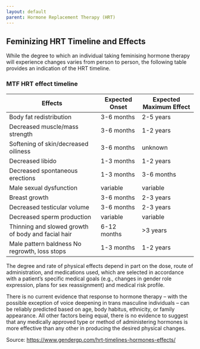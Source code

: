 ```yaml
---
layout: default
parent: Hormone Replacement Therapy (HRT)
---
```


## Feminizing HRT Timeline and Effects
While the degree to which an individual taking feminising hormone therapy will experience changes varies from person to person, the following table provides an indication of the HRT timeline.

 

### MTF HRT effect timeline

|Effects|Expected Onset|Expected Maximum Effect|
|---|---|---|
|Body fat redistribution|3-6 months|2-5 years|
|Decreased muscle/mass strength|3-6 months|1-2 years|
|Softening of skin/decreased oiliness|3-6 months|unknown|
|Decreased libido|1-3 months|1-2 years|
|Decreased spontaneous erections|1-3 months|3-6 months|
|Male sexual dysfunction|variable|variable|
|Breast growth|3-6 months|2-3 years|
|Decreased testicular volume|3-6 months|2-3 years|
|Decreased sperm production|variable|variable|
|Thinning and slowed growth of body and facial hair|6-12 months|>3 years|
|Male pattern baldness No regrowth, loss stops |1-3 months|1-2 years|

 

The degree and rate of physical effects depend in part on the dose, route of administration, and medications used, which are selected in accordance with a patient’s specific medical goals (e.g., changes in gender role expression, plans for sex reassignment) and medical risk profile.

There is no current evidence that response to hormone therapy – with the possible exception of voice deepening in trans masculine individuals – can be reliably predicted based on age, body habitus, ethnicity, or family appearance. All other factors being equal, there is no evidence to suggest that any medically approved type or method of administering hormones is more effective than any other in producing the desired physical changes.

Source: https://www.gendergp.com/hrt-timelines-hormones-effects/
